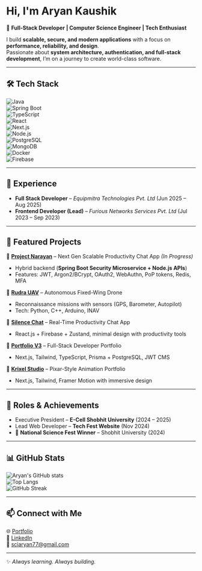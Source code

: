 # Hi, I'm Aryan Kaushik 

🚀 **Full-Stack Developer | Computer Science Engineer | Tech Enthusiast**  

I build **scalable, secure, and modern applications** with a focus on **performance, reliability, and design**.  
Passionate about **system architecture, authentication, and full-stack development**, I’m on a journey to create world-class software.  

---

## 🛠️ Tech Stack  

![Java](https://img.shields.io/badge/Java-orange?style=for-the-badge&logo=java&logoColor=white)  
![Spring Boot](https://img.shields.io/badge/SpringBoot-6DB33F?style=for-the-badge&logo=springboot&logoColor=white)  
![TypeScript](https://img.shields.io/badge/TypeScript-3178C6?style=for-the-badge&logo=typescript&logoColor=white)  
![React](https://img.shields.io/badge/React-20232A?style=for-the-badge&logo=react&logoColor=61DAFB)  
![Next.js](https://img.shields.io/badge/Next.js-000000?style=for-the-badge&logo=nextdotjs&logoColor=white)  
![Node.js](https://img.shields.io/badge/Node.js-339933?style=for-the-badge&logo=nodedotjs&logoColor=white)  
![PostgreSQL](https://img.shields.io/badge/PostgreSQL-316192?style=for-the-badge&logo=postgresql&logoColor=white)  
![MongoDB](https://img.shields.io/badge/MongoDB-4EA94B?style=for-the-badge&logo=mongodb&logoColor=white)  
![Docker](https://img.shields.io/badge/Docker-2496ED?style=for-the-badge&logo=docker&logoColor=white)  
![Firebase](https://img.shields.io/badge/Firebase-FFCA28?style=for-the-badge&logo=firebase&logoColor=black)  

---

## 💼 Experience  

- **Full Stack Developer** – *Equipmitra Technologies Pvt. Ltd* (Jun 2025 – Aug 2025)  
- **Frontend Developer (Lead)** – *Furious Networks Services Pvt. Ltd* (Jul 2023 – Sep 2023)  

---

## 📌 Featured Projects  

🔹 **[Project Narayan](#)** – Next Gen Scalable Productivity Chat App *(In Progress)*  
- Hybrid backend (**Spring Boot Security Microservice + Node.js APIs**)  
- Features: JWT, Argon2/BCrypt, OAuth2, WebAuthn, PoP tokens, Redis, MFA  

🔹 **[Rudra UAV](#)** – Autonomous Fixed-Wing Drone  
- Reconnaissance missions with sensors (GPS, Barometer, Autopilot)  
- Tech: Python, C++, Arduino, INAV  

🔹 **[Silence Chat](#)** – Real-Time Productivity Chat App  
- React.js + Firebase + Zustand, minimal design with productivity tools  

🔹 **[Portfolio V3](#)** – Full-Stack Developer Portfolio  
- Next.js, Tailwind, TypeScript, Prisma + PostgreSQL, JWT CMS  

🔹 **[Krixel Studio](#)** – Pixar-Style Animation Portfolio  
- Next.js, Tailwind, Framer Motion with immersive design  

---

## 🎯 Roles & Achievements  

- Executive President – **E-Cell Shobhit University** (2024 – 2025)  
- Lead Web Developer – **Tech Fest Website** (Nov 2024)  
- 🥇 **National Science Fest Winner** – Shobhit University (2024)  

---

## 📊 GitHub Stats  

![Aryan's GitHub stats](https://github-readme-stats.vercel.app/api?username=sciaryancool&show_icons=true&theme=tokyonight)  
![Top Langs](https://github-readme-stats.vercel.app/api/top-langs/?username=sciaryancool&layout=compact&theme=tokyonight)  
![GitHub Streak](https://github-readme-streak-stats.herokuapp.com/?user=sciaryancool&theme=tokyonight)  

---

## 📫 Connect with Me  

🌐 [Portfolio](https://aryankaushik.space)  
💼 [LinkedIn](https://linkedin.com/in/aryan-kaushik-083219245)  
📧 [sciaryan77@gmail.com](mailto:sciaryan77@gmail.com)  

---

✨ *Always learning. Always building.*  
